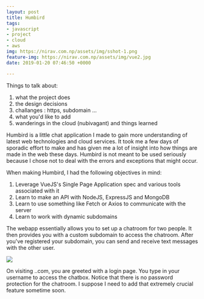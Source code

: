 ```yaml
---
layout: post
title: Humbird
tags:
- javascript
- project
- cloud
- aws
img: https://nirav.com.np/assets/img/sshot-1.png
feature-img: https://nirav.com.np/assets/img/vue2.jpg
date: 2019-01-20 07:46:50 +0000

---
```

Things to talk about:

1. what the project does
2. the design decisions
3. challanges : https, subdomain ...
4. what you'd like to add
5. wanderings in the cloud (nubivagant) and things learned

Humbird is a little chat application I made to gain more understanding of latest web technologies and cloud services. It took me a few days of sporadic effort to make and has given me a lot of insight into how things are made in the web these days. Humbird is not meant to be used seriously because I chose not to deal with the errors and exceptions that might occur.

When making Humbird, I had the following objectives in mind:

1. Leverage VueJS's Single Page Application spec and various tools associated with it
2. Learn to make an API with NodeJS, ExpressJS and MongoDB
3. Learn to use something like Fetch or Axios to communicate with the server
4. Learn to work with dynamic subdomains

The webapp essentially allows you to set up a chatroom for two people. It then provides you with a custom subdomain to access the chatroom. After you've registered your subdomain, you can send and receive text messages with the other user. 

![](https://nirav.com.np/assets/img/sshot.png)

On visiting <yoursubdomain>.<humbird>.com, you are greeted with a login page. You type in your username to access the chatbox. Notice that there is no password protection for the chatroom. I suppose I need to add that extremely crucial feature sometime soon. 